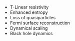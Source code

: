 
- T-Linear resistivity
- Enhanced entropy
- Loss of quasiparticles
- Fermi surface reconstruction
- Dynamical scaling
- Black hole dynamics